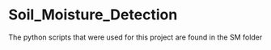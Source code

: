 # Soil_Moisture_Detection
The python scripts that were used for this project are found in the SM folder
